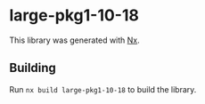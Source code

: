 # large-pkg1-10-18

This library was generated with [Nx](https://nx.dev).

## Building

Run `nx build large-pkg1-10-18` to build the library.
